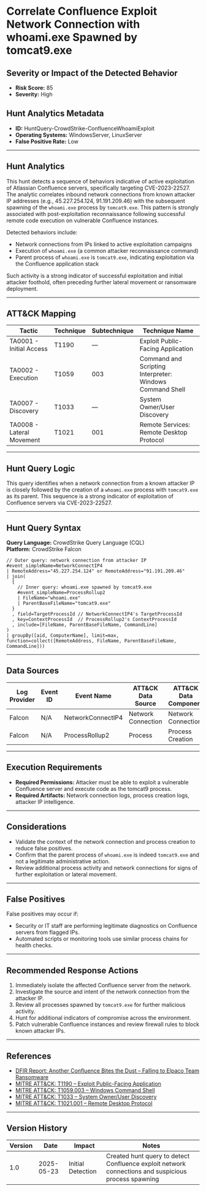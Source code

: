 # Correlate Confluence Exploit Network Connection with whoami.exe Spawned by tomcat9.exe

## Severity or Impact of the Detected Behavior
- **Risk Score:** 85
- **Severity:** High

## Hunt Analytics Metadata

- **ID:** HuntQuery-CrowdStrike-ConfluenceWhoamiExploit
- **Operating Systems:** WindowsServer, LinuxServer
- **False Positive Rate:** Low

---

## Hunt Analytics

This hunt detects a sequence of behaviors indicative of active exploitation of Atlassian Confluence servers, specifically targeting CVE-2023-22527. The analytic correlates inbound network connections from known attacker IP addresses (e.g., 45.227.254.124, 91.191.209.46) with the subsequent spawning of the `whoami.exe` process by `tomcat9.exe`. This pattern is strongly associated with post-exploitation reconnaissance following successful remote code execution on vulnerable Confluence instances.

Detected behaviors include:

- Network connections from IPs linked to active exploitation campaigns
- Execution of `whoami.exe` (a common attacker reconnaissance command)
- Parent process of `whoami.exe` is `tomcat9.exe`, indicating exploitation via the Confluence application stack

Such activity is a strong indicator of successful exploitation and initial attacker foothold, often preceding further lateral movement or ransomware deployment.

---

## ATT&CK Mapping

| Tactic                        | Technique   | Subtechnique | Technique Name                                 |
|------------------------------|-------------|--------------|-----------------------------------------------|
| TA0001 - Initial Access       | T1190       | —            | Exploit Public-Facing Application             |
| TA0002 - Execution           | T1059       | 003          | Command and Scripting Interpreter: Windows Command Shell |
| TA0007 - Discovery           | T1033       | —            | System Owner/User Discovery                   |
| TA0008 - Lateral Movement    | T1021       | 001          | Remote Services: Remote Desktop Protocol      |

---

## Hunt Query Logic

This query identifies when a network connection from a known attacker IP is closely followed by the creation of a `whoami.exe` process with `tomcat9.exe` as its parent. This sequence is a strong indicator of exploitation of Confluence servers via CVE-2023-22527.

---

## Hunt Query Syntax

**Query Language:** CrowdStrike Query Language (CQL)  
**Platform:** CrowdStrike Falcon

```fql
// Outer query: network connection from attacker IP    
#event_simpleName=NetworkConnectIP4    
| RemoteAddress="45.227.254.124" or RemoteAddress="91.191.209.46"    
| join(    
  {    
    // Inner query: whoami.exe spawned by tomcat9.exe    
    #event_simpleName=ProcessRollup2    
    | FileName="whoami.exe"    
    | ParentBaseFileName="tomcat9.exe"    
  }    
  , field=TargetProcessId // NetworkConnectIP4's TargetProcessId    
  , key=ContextProcessId  // ProcessRollup2's ContextProcessId    
  , include=[FileName, ParentBaseFileName, CommandLine]    
)    
| groupBy([aid, ComputerName], limit=max, function=collect([RemoteAddress, FileName, ParentBaseFileName, CommandLine])) 
```

---

## Data Sources

| Log Provider | Event ID         | Event Name         | ATT&CK Data Source  | ATT&CK Data Component  |
|--------------|------------------|--------------------|---------------------|------------------------|
| Falcon       | N/A              | NetworkConnectIP4  | Network Connection  | Network Connection     |
| Falcon       | N/A              | ProcessRollup2     | Process             | Process Creation       |

---

## Execution Requirements

- **Required Permissions:** Attacker must be able to exploit a vulnerable Confluence server and execute code as the tomcat9 process.
- **Required Artifacts:** Network connection logs, process creation logs, attacker IP intelligence.

---

## Considerations

- Validate the context of the network connection and process creation to reduce false positives.
- Confirm that the parent process of `whoami.exe` is indeed `tomcat9.exe` and not a legitimate administrative action.
- Review additional process activity and network connections for signs of further exploitation or lateral movement.

---

## False Positives

False positives may occur if:

- Security or IT staff are performing legitimate diagnostics on Confluence servers from flagged IPs.
- Automated scripts or monitoring tools use similar process chains for health checks.

---

## Recommended Response Actions

1. Immediately isolate the affected Confluence server from the network.
2. Investigate the source and intent of the network connection from the attacker IP.
3. Review all processes spawned by `tomcat9.exe` for further malicious activity.
4. Hunt for additional indicators of compromise across the environment.
5. Patch vulnerable Confluence instances and review firewall rules to block known attacker IPs.

---

## References

- [DFIR Report: Another Confluence Bites the Dust – Falling to Elpaco Team Ransomware](https://thedfirreport.com/2025/05/19/another-confluence-bites-the-dust-falling-to-elpaco-team-ransomware/#case-summary)
- [MITRE ATT&CK: T1190 – Exploit Public-Facing Application](https://attack.mitre.org/techniques/T1190/)
- [MITRE ATT&CK: T1059.003 – Windows Command Shell](https://attack.mitre.org/techniques/T1059/003/)
- [MITRE ATT&CK: T1033 – System Owner/User Discovery](https://attack.mitre.org/techniques/T1033/)
- [MITRE ATT&CK: T1021.001 – Remote Desktop Protocol](https://attack.mitre.org/techniques/T1021/001/)

---

## Version History

| Version | Date       | Impact            | Notes                                                                                      |
|---------|------------|-------------------|--------------------------------------------------------------------------------------------|
| 1.0     | 2025-05-23 | Initial Detection | Created hunt query to detect Confluence exploit network connections and suspicious process spawning |
